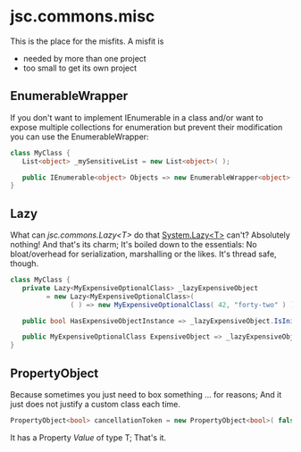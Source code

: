 # jsc.commons.misc

This is the place for the misfits.
A misfit is
 - needed by more than one project
 - too small to get its own project

## EnumerableWrapper
If you don't want to implement IEnumerable in a class and/or
want to expose multiple collections for enumeration but
prevent their modification you can use the EnumerableWrapper:
```cs
class MyClass {
   List<object> _mySensitiveList = new List<object>( );

   public IEnumerable<object> Objects => new EnumerableWrapper<object>( _mySensitiveList );
}
```

## Lazy
What can *jsc.commons.Lazy\<T\>* do that
[System.Lazy\<T\>](https://docs.microsoft.com/en-us/dotnet/api/system.lazy-1?view=netframework-4.7.2)
can't? Absolutely nothing! And that's its charm; It's
boiled down to the essentials: No bloat/overhead for
serialization, marshalling or the likes. It's thread
safe, though.
```cs
class MyClass {
   private Lazy<MyExpensiveOptionalClass> _lazyExpensiveObject
         = new Lazy<MyExpensiveOptionalClass>(
               ( ) => new MyExpensiveOptionalClass( 42, "forty-two" ) );

   public bool HasExpensiveObjectInstance => _lazyExpensiveObject.IsInitialized;

   public MyExpensiveOptionalClass ExpensiveObject => _lazyExpensiveObject.Instance;
}
```

## PropertyObject
Because sometimes you just need to box something ...
for reasons; And it just does not justify a custom class
each time.
```cs
PropertyObject<bool> cancellationToken = new PropertyObject<bool>( false );
```
It has a Property *Value* of type T; That's it.
